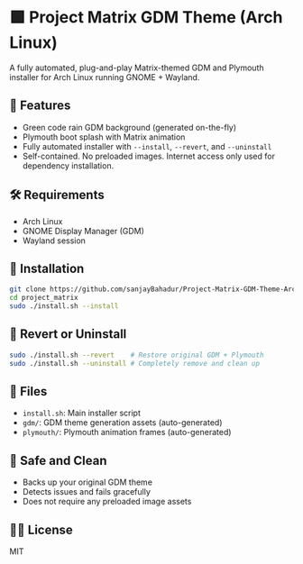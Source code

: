 # 🟩 Project Matrix GDM Theme (Arch Linux)

A fully automated, plug-and-play Matrix-themed GDM and Plymouth installer for Arch Linux running GNOME + Wayland.

## 🔧 Features
- Green code rain GDM background (generated on-the-fly)
- Plymouth boot splash with Matrix animation
- Fully automated installer with `--install`, `--revert`, and `--uninstall`
- Self-contained. No preloaded images. Internet access only used for dependency installation.

## 🛠 Requirements
- Arch Linux
- GNOME Display Manager (GDM)
- Wayland session

## 🚀 Installation
```bash
git clone https://github.com/sanjayBahadur/Project-Matrix-GDM-Theme-Arch-Linux-.git
cd project_matrix
sudo ./install.sh --install
```

## 🧹 Revert or Uninstall
```bash
sudo ./install.sh --revert    # Restore original GDM + Plymouth
sudo ./install.sh --uninstall # Completely remove and clean up
```

## 📁 Files
- `install.sh`: Main installer script
- `gdm/`: GDM theme generation assets (auto-generated)
- `plymouth/`: Plymouth animation frames (auto-generated)

## 🔐 Safe and Clean
- Backs up your original GDM theme
- Detects issues and fails gracefully
- Does not require any preloaded image assets

## 👨‍💻 License
MIT

